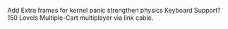Add Extra frames for kernel panic
strengthen physics
Keyboard Support?
150 Levels
Multiple-Cart multiplayer via link cable.